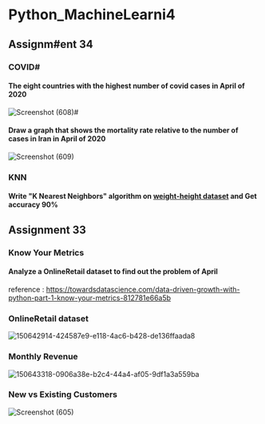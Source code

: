 # Python_MachineLearni4
## Assignm#ent 34
### COVID#
#### The eight countries with the highest number of covid cases in April of 2020
![Screenshot (608)](https://user-images.githubusercontent.com/76522668/163816485-810f152e-ffde-48aa-a35a-de3c6309ea3e.png)#

#### Draw a graph that shows the mortality rate relative to the number of cases in Iran in April of 2020
![Screenshot (609)](https://user-images.githubusercontent.com/76522668/163816549-479ce38b-816d-4549-a2cf-2157ecd52296.pn#g)

### KNN
#### Write "K Nearest Neighbors" algorithm on [weight-height dataset](https://www.kaggle.com/datasets/mustafaali96/weight-height?resource=download) and Get accuracy 90%

## Assignment 33
### Know Your Metrics
#### Analyze a OnlineRetail dataset to find out the problem of April
reference : https://towardsdatascience.com/data-driven-growth-with-python-part-1-know-your-metrics-812781e66a5b

### OnlineRetail dataset
![150642914-424587e9-e118-4ac6-b428-de136ffaada8](https://user-images.githubusercontent.com/76522668/163584552-c9ac4de9-5e9b-4a31-8d07-f96b9cee15fd.png)

### Monthly Revenue
![150643318-0906a38e-b2c4-44a4-af05-9df1a3a559ba](https://user-images.githubusercontent.com/76522668/163585363-44a55c89-ebc4-48b0-9d74-aef51c0db6ac.png)

### New vs Existing Customers
![Screenshot (605)](https://user-images.githubusercontent.com/76522668/163585933-93e54aa0-a9b4-4f75-9fdb-1be4b574567e.png)
